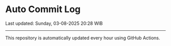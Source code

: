 # Auto Commit Log

Last updated: Sunday, 03-08-2025 20:28 WIB

---

This repository is automatically updated every hour using GitHub Actions.
